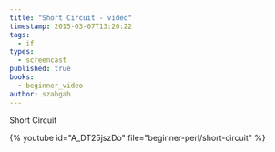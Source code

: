 ```yaml
---
title: "Short Circuit - video"
timestamp: 2015-03-07T13:20:22
tags:
  - if
types:
  - screencast
published: true
books:
  - beginner_video
author: szabgab
---
```



Short Circuit


{% youtube id="A_DT25jszDo" file="beginner-perl/short-circuit" %}
